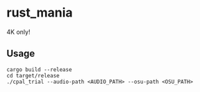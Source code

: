 # rust_mania  

4K only!

## Usage  

```
cargo build --release
cd target/release
./cpal_trial --audio-path <AUDIO_PATH> --osu-path <OSU_PATH>
```
